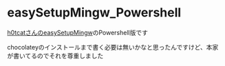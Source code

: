 # easySetupMingw_Powershell

[h0tcatさんのeasySetupMingw](https://github.com/h0tcat/easySetupMingw)のPowershell版です

chocolateyのインストールまで書く必要は無いかなと思ったんですけど、本家が書いてるのでそれを尊重しました
